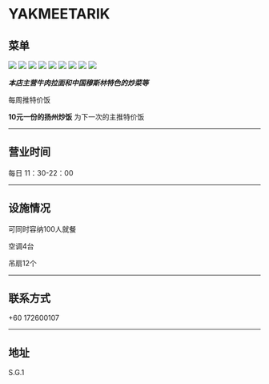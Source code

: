 # YAKMEETARIK

## 菜单

<div class="image-slide">
<img src="https://img.xmummap.com/S_yak_menu1.webp">
<img src="https://img.xmummap.com/S_yak_menu2.webp">
<img src="https://img.xmummap.com/S_yak_menu3.webp">
<img src="https://img.xmummap.com/S_yak_menu4.webp">
<img src="https://img.xmummap.com/S_yak_menu5.webp">
<img src="https://img.xmummap.com/S_yak_menu6.webp">
<img src="https://img.xmummap.com/S_yak_menu7.webp">
<img src="https://img.xmummap.com/S_yak_menu8.webp">
<img src="https://img.xmummap.com/S_yak_menu9.webp">

</div>

**_本店主营牛肉拉面和中国穆斯林特色的炒菜等_**

每周推特价饭

**10元一份的扬州炒饭** 为下一次的主推特价饭

---

## 营业时间

每日 11：30-22：00

---

## 设施情况

可同时容纳100人就餐

空调4台

吊扇12个

---

## 联系方式

+60 172600107

---

## 地址

S.G.1
